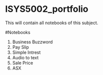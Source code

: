 # ISYS5002_portfolio
This will contain all notebooks of this subject.

#Notebooks
1. Business Buzzword
2. Pay Slip
3. Simple Intrest
4. Audio to text
5. Sale Price
6. ASX

